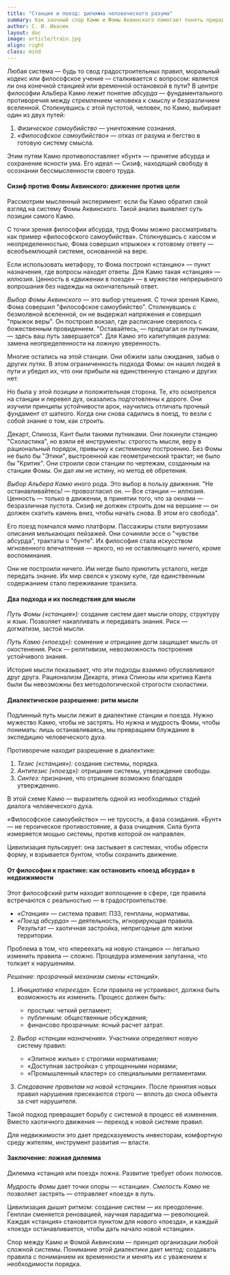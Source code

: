 ```yaml
---
title: "Станция и поезд: дилемма человеческого разума"
summary: Как заочный спор Камю и Фомы Аквинского помогает понять природу правил и стандартов, в том числе в области землепользования
author: С. И. Ивасюк 
layout: doc
image: article/train.jpg
align: right
class: mind
---
```


Любая система — будь то свод градостроительных правил, моральный кодекс или философское учение — сталкивается с вопросом: является ли она конечной станцией или временной остановкой в пути? В центре философии Альбера Камю лежит понятие *абсурда* — фундаментального противоречия между стремлением человека к смыслу и безразличием вселенной. Столкнувшись с этой пустотой, человек, по Камю, выбирает один из двух путей:

1. *Физическое самоубийство* — уничтожение сознания.
2. *«Философское самоубийство»* — отказ от разума и бегство в готовую систему смысла.

Этим путям Камю противопоставляет «бунт» — принятие абсурда и сохранение ясности ума. Его идеал — Сизиф, находящий свободу в осознании бессмысленности своего труда.

#### Сизиф против Фомы Аквинского: движение против цели

Рассмотрим мысленный эксперимент: если бы Камю обратил свой взгляд на систему Фомы Аквинского. Такой анализ выявляет суть позиции самого Камю.

С точки зрения философии абсурда, труд Фомы можно рассматривать как пример «философского самоубийства». Столкнувшись с хаосом и неопределенностью, Фома совершил «прыжок» к готовому ответу — всеобъемлющей системе, основанной на вере.

Если использовать метафору, то Фома построил «станцию» — пункт назначения, где вопросы находят ответы. Для Камю такая «станция» — иллюзия. Ценность в «движении в поезде» — в мужестве непрерывного вопрошания без надежды на окончательный ответ.

*Выбор Фомы Аквинского* — это выбор утешения. С точки зрения Камю, Фома совершил "философское самоубийство". Столкнувшись с безмолвной вселенной, он не выдержал напряжения и совершил "прыжок веры". Он построил вокзал, где расписание сверялось с божественным провидением. "Оставайтесь, — предлагал он путникам, — здесь ваш путь завершается". Для Камю это капитуляция разума: замена неопределенности на ложную уверенность.

Многие остались на этой станции. Они обжили залы ожидания, забыв о других путях. В этом ограниченность подхода Фомы: он нашел людей в пути и убедил их, что они прибыли на единственную станцию и других нет.

Но была у этой позиции и положительная сторона. Те, кто осмотрелся на станции и перевел дух, оказались подготовлены к дороге. Они изучили принципы устойчивости арок, научились отличать прочный фундамент от шаткого. Когда они снова садились в поезд, то везли с собой знание о том, как строить.

Декарт, Спиноза, Кант были такими путниками. Они покинули станцию "Схоластика", но взяли её инструменты: строгость мысли, веру в рациональный порядок, привычку к системному построению. Без Фомы не было бы "Этики", выстроенной как геометрический трактат; не было бы "Критик". Они строили свои станции по чертежам, созданным на станции Фомы. Он дал им не истину, но метод её обретения.

*Выбор Альбера Камю* иного рода. Это выбор в пользу движения. "Не останавливайтесь! — провозгласил он. — Все станции — иллюзия. Ценность — только в движении, в принятии того, что за окнами — безразличная пустота. Сизиф не должен строить дом на вершине — он должен скатить камень вниз, чтобы начать снова. В этом его свобода".

Его поезд помчался мимо платформ. Пассажиры стали виртуозами описания мелькающих пейзажей. Они сочиняли эссе о "чувстве абсурда", трактаты о "бунте". Их философия стала искусством мгновенного впечатления — яркого, но не оставляющего ничего, кроме воспоминания.

Они не построили ничего. Им негде было приютить усталого, негде передать знание. Их мир свелся к узкому купе, где единственным содержанием стало переживание транзита.

#### Два подхода и их последствия для мысли

*Путь Фомы («станция»):* создание систем дает мысли опору, структуру и язык. Позволяет накапливать и передавать знания. Риск — догматизм, застой мысли.

*Путь Камю («поезд»):* сомнение и отрицание догм защищает мысль от окостенения. Риск — релятивизм, невозможность построения устойчивого знания.

История мысли показывает, что эти подходы взаимно обуславливают друг друга. Рационализм Декарта, этика Спинозы или критика Канта были бы невозможны без методологической строгости схоластики.

#### Диалектическое разрешение: ритм мысли

Подлинный путь мысли лежит в диалектике станции и поезда. Нужно мужество Камю, чтобы не застрять. Но нужна и мудрость Фомы, чтобы понимать: лишь останавливаясь, мы превращаем блуждание в экспедицию человеческого духа.

Противоречие находит разрешение в диалектике:
1. *Тезис («станция»):* создание системы, порядка.
2. *Антитезис («поезд»):* отрицание системы, утверждение свободы.
3. *Синтез:* признание, что отрицание возможно благодаря утверждению.

В этой схеме Камю — выразитель одной из необходимых стадий диалога человеческого духа.

«Философское самоубийство» — не трусость, а фаза созидания. «Бунт» — не героическое противостояние, а фаза очищения. Сила бунта измеряется мощью системы, против которой он направлен.

Цивилизация пульсирует: она застывает в системах, чтобы обрести форму, и взрывается бунтом, чтобы сохранить движение.

#### От философии к практике: как остановить «поезд абсурда» в недвижимости

Этот философский ритм находит воплощение в сфере, где правила встречаются с реальностью — в градостроительстве.

- *«Станция»* — система правил: ПЗЗ, генпланы, нормативы.
- *«Поезд абсурда»* — деятельность, игнорирующая правила. Результат — хаотичная застройка, непригодные для жизни территории.

Проблема в том, что «переехать на новую станцию» — легально изменить правила — сложно. Процедура изменения запутанна, что толкает к нарушениям.

*Решение: прозрачный механизм смены «станций».*

1. *Инициатива «переезда».* Если правила не устраивают, должна быть возможность их изменить. Процесс должен быть:
   - простым: четкий регламент;
   - публичным: общественные обсуждения;
   - финансово прозрачным: ясный расчет затрат.

2. *Выбор «станции назначения».* Участники определяют новую систему правил:
   - «Элитное жилье» с строгими нормативами;
   - «Доступная застройка» с упрощенными нормами;
   - «Промышленный кластер» со специальными регламентами.

3. *Следование правилам на новой «станции».* После принятия новых правил нарушения пресекаются строго — вплоть до сноса объекта за счет нарушителя.

Такой подход превращает борьбу с системой в процесс её изменения. Вместо хаотичного движения — переход к новой системе правил.

Для недвижимости это дает предсказуемость инвесторам, комфортную среду жителям, инструмент развития — власти.

#### Заключение: ложная дилемма

Дилемма «станция или поезд» ложна. Развитие требует обоих полюсов.

*Мудрость Фомы* дает точки опоры — «станции».
*Смелость Камю* не позволяет застрять — отправляет «поезд» в путь.

Цивилизация дышит ритмом: создание систем — их преодоление. Генплан сменяется реновацией, научная парадигма — революцией. Каждая «станция» становится пунктом для нового «поезда», и каждый «поезд» останавливается, чтобы дать начало новой «станции».

Спор между Камю и Фомой Аквинским — принцип организации любой сложной системы. Понимание этой диалектики дает метод: создавать правила с пониманием их временности и менять их с уважением к необходимости порядка.
